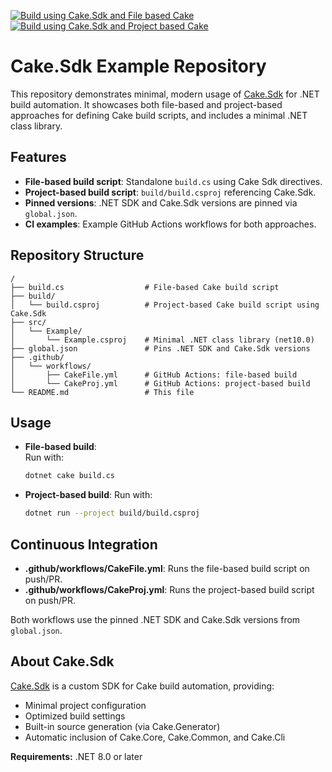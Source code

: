 [![Build using Cake.Sdk and File based Cake](https://github.com/cake-build/cakesdk-example/actions/workflows/Cake_Sdk-File.yml/badge.svg?branch=main)](https://github.com/cake-build/cakesdk-example/actions/workflows/Cake_Sdk-File.yml)
&nbsp;
[![Build using Cake.Sdk and Project based Cake](https://github.com/cake-build/cakesdk-example/actions/workflows/Cake_Sdk-Proj.yml/badge.svg)](https://github.com/cake-build/cakesdk-example/actions/workflows/Cake_Sdk-Proj.yml)


# Cake.Sdk Example Repository

This repository demonstrates minimal, modern usage of [Cake.Sdk](https://www.nuget.org/packages/Cake.Sdk/) for .NET build automation. It showcases both file-based and project-based approaches for defining Cake build scripts, and includes a minimal .NET class library.

## Features

- **File-based build script**: Standalone `build.cs` using Cake Sdk directives.
- **Project-based build script**: `build/build.csproj` referencing Cake.Sdk.
- **Pinned versions**: .NET SDK and Cake.Sdk versions are pinned via `global.json`.
- **CI examples**: Example GitHub Actions workflows for both approaches.

## Repository Structure

```
/
├── build.cs                  # File-based Cake build script
├── build/
│   └── build.csproj          # Project-based Cake build script using Cake.Sdk
├── src/
│   └── Example/
│       └── Example.csproj    # Minimal .NET class library (net10.0)
├── global.json               # Pins .NET SDK and Cake.Sdk versions
├── .github/
│   └── workflows/
│       ├── CakeFile.yml      # GitHub Actions: file-based build
│       └── CakeProj.yml      # GitHub Actions: project-based build
└── README.md                 # This file
```

## Usage

- **File-based build**:  
  Run with:  
  ```sh
  dotnet cake build.cs
  ```
- **Project-based build**:
  Run with:  
  ```sh
  dotnet run --project build/build.csproj
  ```

## Continuous Integration

- **.github/workflows/CakeFile.yml**: Runs the file-based build script on push/PR.
- **.github/workflows/CakeProj.yml**: Runs the project-based build script on push/PR.

Both workflows use the pinned .NET SDK and Cake.Sdk versions from `global.json`.

## About Cake.Sdk

[Cake.Sdk](https://www.nuget.org/packages/Cake.Sdk/) is a custom SDK for Cake build automation, providing:
- Minimal project configuration
- Optimized build settings
- Built-in source generation (via Cake.Generator)
- Automatic inclusion of Cake.Core, Cake.Common, and Cake.Cli

**Requirements:** .NET 8.0 or later
